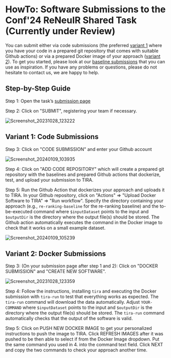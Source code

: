 # HowTo: Software Submissions to the Conf'24 ReNeuIR Shared Task (Currently under Review)

You can submit either via code submissions (the preferred [variant 1](variant-1) where you have your code in a prepared git repository that comes with suitable Github actions) or via a prepared Docker image of your approach ([variant 2](variant-2)).
To get you started, please look at our [baseline submissions](../baselines) that you can use as inspiration.
If you have any problems or questions, please do not hesitate to contact us, we are happy to help.

## Step-by-Step Guide

Step 1: Open the task’s [submission page](https://www.tira.io/task-overview/workshop-on-open-web-search/)

Step 2: Click on "SUBMIT", registering your team if necessary.

![Screenshot_20231028_123222](https://github.com/OpenWebSearch/wows-code/assets/10050886/44aece55-c14d-4b02-ba40-0ab095717b52)

## Variant 1: Code Submissions

Step 3: Click on "CODE SUBMISSION" and enter your Github account

![Screenshot_20240109_103935](https://github.com/mam10eks/reneuir-code/assets/10050886/f051391f-8f63-4985-a24d-7cd8de331fb6)

Step 4: Click on "ADD CODE REPOSITORY" which will create a prepared git repository with the baselines and prepared Github actions that dockerize, test, and upload your submission to TIRA.

Step 5: Run the Github Action that dockerizes your approach and uploads it to TIRA. In your Github repository, click on "Actions" => "Upload Docker Software to TIRA" => "Run workflow". Specify the directory containing your approach (e.g., `re-ranking-baseline` for the re-ranking baseline) and the to-be-executed command where `$inputDataset` points to the input and `$outputDir` is the directory where the output file(s) should be stored. The Github action automatically executes the command in the Docker image to check that it works on a small example dataset.

![Screenshot_20240109_105239](https://github.com/mam10eks/reneuir-code/assets/10050886/13e2cc78-df00-4696-8421-218c9ebbe0f2)

## Variant 2: Docker Submissions

Step 3: (On your submission page after step 1 and 2): Click on "DOCKER SUBMISSION" and "CREATE NEW SOFTWARE".

![Screenshot_20231028_123359](https://github.com/OpenWebSearch/wows-code/assets/10050886/11ad7f7e-7e55-4384-b2c3-2740205fc9c4)

Step 4: Follow the instructions, installing `tira` and executing the Docker submission with `tira-run` to test that everything works as expected.
The `tira-run` command will download the data automatically. Adjust `YOUR-COMMAND` where `$inputDataset` points to the input and `$outputDir` is the directory where the output file(s) should be stored. The `tira-run` command automatically checks that the output of the software is valid.

Step 5: Click on PUSH NEW DOCKER IMAGE to get your personalized instructions to push the image to TIRA. Click REFRESH IMAGES after it was pushed to be then able to select if from the Docker Image dropdown. Put the same command you used in 4. into the command text field. Click NEXT and copy the two commands to check your approach another time.
